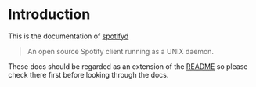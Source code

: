 # Introduction

This is the documentation of [spotifyd][spotifyd]
> An open source Spotify client running as a UNIX daemon.

These docs should be regarded as an extension of the [README][spotifyd] so please check there first before looking through the docs.

[spotifyd]: https://github.com/Spotifyd/spotifyd